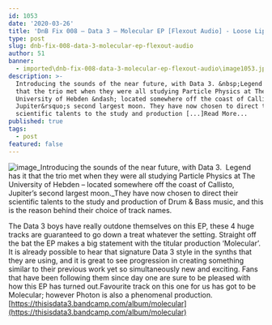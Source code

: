 ```yaml
---
id: 1053
date: '2020-03-26'
title: 'DnB Fix 008 – Data 3 – Molecular EP [Flexout Audio] - Loose Lips'
type: post
slug: dnb-fix-008-data-3-molecular-ep-flexout-audio
author: 51
banner:
  - imported\dnb-fix-008-data-3-molecular-ep-flexout-audio\image1053.jpeg
description: >-
  Introducing the sounds of the near future, with Data 3. &nbsp;Legend has it
  that the trio met when they were all studying Particle Physics at The
  University of Hebden &ndash; located somewhere off the coast of Callisto,
  Jupiter&rsquo;s second largest moon. They have now chosen to direct their
  scientific talents to the study and production [...]Read More...
published: true
tags:
  - post
featured: false
---
```

![image](../imported\dnb-fix-008-data-3-molecular-ep-flexout-audio\image1053.jpeg)_Introducing the sounds of the near future, with Data 3.  Legend has it that the trio met when they were all studying Particle Physics at The University of Hebden – located somewhere off the coast of Callisto, Jupiter’s second largest moon._They have now chosen to direct their scientific talents to the study and production of Drum & Bass music, and this is the reason behind their choice of track names.

The Data 3 boys have really outdone themselves on this EP, these 4 huge tracks are guaranteed to go down a treat whatever the setting. Straight off the bat the EP makes a big statement with the titular production ‘Molecular’. It is already possible to hear that signature Data 3 style in the synths that they are using, and it is great to see progression in creating something similar to their previous work yet so simultaneously new and exciting. Fans that have been following them since day one are sure to be pleased with how this EP has turned out.Favourite track on this one for us has got to be Molecular; however Photon is also a phenomenal production.[](https://thisisdata3.bandcamp.com/album/molecular)[https://thisisdata3.bandcamp.com/album/molecular](https://thisisdata3.bandcamp.com/album/molecular)